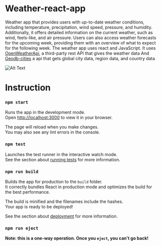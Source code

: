 # Weather-react-app


Weather app that provides users with up-to-date weather conditions, including temperature, precipitation, wind speed, pressure, and humidity. Additionally, it offers detailed information on the current weather, such as wind, feels-like, and air pressure. Users can also access weather forecasts for the upcoming week, providing them with an overview of what to expect for the following week. The weather app uses react and JavaScript. It uses [OpenWeatherApi](https://openweathermap.org/api), a third-party rest API that gives the weather data And [Geodb-cities](https://rapidapi.com/wirefreethought/api/geodb-cities) a api that gets global city data, region data, and country data


![Alt Text](weatherapp.gif)


# Instruction 
### `npm start`

Runs the app in the development mode.\
Open [http://localhost:3000](http://localhost:3000) to view it in your browser.

The page will reload when you make changes.\
You may also see any lint errors in the console.

### `npm test`

Launches the test runner in the interactive watch mode.\
See the section about [running tests](https://facebook.github.io/create-react-app/docs/running-tests) for more information.

### `npm run build`

Builds the app for production to the `build` folder.\
It correctly bundles React in production mode and optimizes the build for the best performance.

The build is minified and the filenames include the hashes.\
Your app is ready to be deployed!

See the section about [deployment](https://facebook.github.io/create-react-app/docs/deployment) for more information.

### `npm run eject`

**Note: this is a one-way operation. Once you `eject`, you can't go back!**



